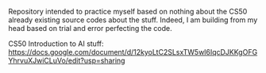 Repository intended to practice myself based on nothing about the CS50 already existing source codes about the stuff.
Indeed, I am building from my head based on trial and error perfecting the code.

CS50 Introduction to AI stuff: https://docs.google.com/document/d/12kyoLtC2SLsxTW5wl6IqcDJKKgOFGYhrvuXJwiCLuVo/edit?usp=sharing
